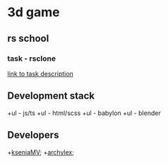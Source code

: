 # 3d game 
## rs school
### task - rsclone
[link to task description](https://github.com/rolling-scopes-school/tasks/blob/master/tasks/rsclone/rsclone.md)

## Development stack
+ul - js/ts
+ul - html/scss
+ul - babylon
+ul - blender


## Developers
+[kseniaMV](https://github.com/KseniaMV);
+[archylex](https://github.com/archylex);

